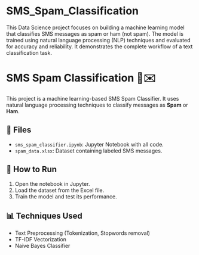 # SMS_Spam_Classification
This Data Science project focuses on building a machine learning model that classifies SMS messages as spam or ham (not spam). The model is trained using natural language processing (NLP) techniques and evaluated for accuracy and reliability. It demonstrates the complete workflow of a text classification task.

# SMS Spam Classification 📱✉️

This project is a machine learning-based SMS Spam Classifier. It uses natural language processing techniques to classify messages as **Spam** or **Ham**.

## 📂 Files
- `sms_spam_classifier.ipynb`: Jupyter Notebook with all code.
- `spam_data.xlsx`: Dataset containing labeled SMS messages.

## 🚀 How to Run
1. Open the notebook in Jupyter.
2. Load the dataset from the Excel file.
3. Train the model and test its performance.

## 📊 Techniques Used
- Text Preprocessing (Tokenization, Stopwords removal)
- TF-IDF Vectorization
- Naive Bayes Classifier
